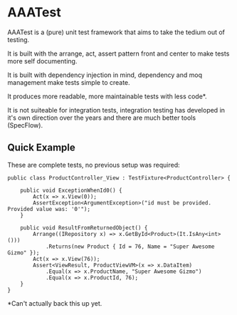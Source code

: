 AAATest
========

AAATest is a (pure) unit test framework that aims to take the tedium out of testing.

It is built with the arrange, act, assert pattern front and center to make tests more self documenting.

It is built with dependency injection in mind, dependency and moq management make tests simple to create.

It produces more readable, more maintainable tests with less code*.

It is not suiteable for integration tests, integration testing has developed in it's own direction over the years and there are much better tools (SpecFlow).


Quick Example
-------------

These are complete tests, no previous setup was required:

    public class ProductController_View : TestFixture<ProductController> {

        public void ExceptionWhenId0() {
            Act(x => x.View(0));
            AssertException<ArgumentException>("id must be provided. Provided value was: '0'");
        }

        public void ResultFromReturnedObject() {
            Arrange((IRepository x) => x.GetById<Product>(It.IsAny<int>()))
                .Returns(new Product { Id = 76, Name = "Super Awesome Gizmo" });
            Act(x => x.View(76));
            Assert<ViewResult, ProductViewVM>(x => x.DataItem)
                .Equal(x => x.ProductName, "Super Awesome Gizmo")
                .Equal(x => x.ProductId, 76);
        }
    }






*Can't actually back this up yet.


